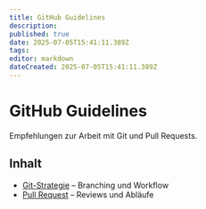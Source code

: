 ```yaml
---
title: GitHub Guidelines
description:
published: true
date: 2025-07-05T15:41:11.389Z
tags:
editor: markdown
dateCreated: 2025-07-05T15:41:11.389Z
---
```


# GitHub Guidelines

Empfehlungen zur Arbeit mit Git und Pull Requests.

## Inhalt
- [Git-Strategie](Git-Strategie.md) – Branching und Workflow
- [Pull Request](PullRequest.md) – Reviews und Abläufe
